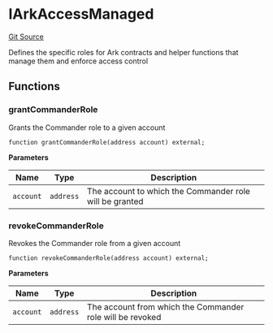# IArkAccessManaged
[Git Source](https://github.com/OasisDEX/summer-earn-protocol/blob/f5de2d90d66614e7bd59fd42a9d06b870fe474cd/src/interfaces/IArkAccessManaged.sol)

Defines the specific roles for Ark contracts and
helper functions that manage them and enforce access control


## Functions
### grantCommanderRole

Grants the Commander role to a given account


```solidity
function grantCommanderRole(address account) external;
```
**Parameters**

|Name|Type|Description|
|----|----|-----------|
|`account`|`address`|The account to which the Commander role will be granted|


### revokeCommanderRole

Revokes the Commander role from a given account


```solidity
function revokeCommanderRole(address account) external;
```
**Parameters**

|Name|Type|Description|
|----|----|-----------|
|`account`|`address`|The account from which the Commander role will be revoked|


